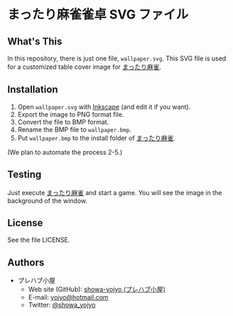 まったり麻雀雀卓 SVG ファイル
=============================

What's This
-----------

In this repository, there is just one file, `wallpaper.svg`.
This SVG file is used for a customized table cover image for [まったり麻雀][1].

Installation
------------

1. Open `wallpaper.svg` with [Inkscape][2] (and edit it if you want).
2. Export the image to PNG format file.
3. Convert the file to BMP format.
4. Rename the BMP file to `wallpaper.bmp`.
5. Put `wallpaper.bmp` to the install folder of [まったり麻雀][1].

(We plan to automate the process 2-5.)

Testing
-------

Just execute [まったり麻雀][1] and start a game.
You will see the image in the background of the window.

License
-------

See the file LICENSE.

Authors
-------
* プレハブ小屋
  * Web site (GitHub): [showa-yojyo (プレハブ小屋)](https://github.com/showa-yojyo/)
  * E-mail: yojyo@hotmail.com
  * Twitter: [@showa_yojyo](https://twitter.com/showa_yojyo)

[1]: http://homepage2.nifty.com/kmo2/ "まったり麻雀"
[2]: http://www.inkscape.org/ "Inkscape"
